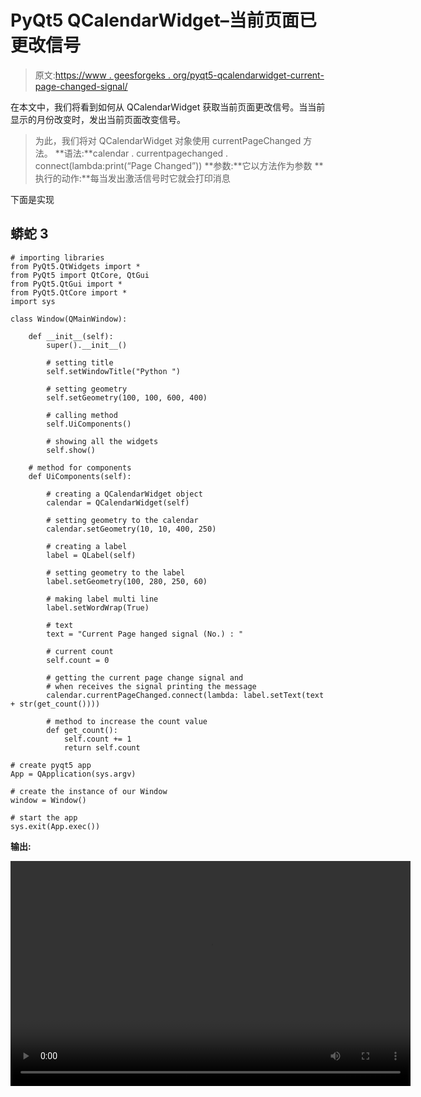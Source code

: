 # PyQt5 QCalendarWidget–当前页面已更改信号

> 原文:[https://www . geesforgeks . org/pyqt5-qcalendarwidget-current-page-changed-signal/](https://www.geeksforgeeks.org/pyqt5-qcalendarwidget-current-page-changed-signal/)

在本文中，我们将看到如何从 QCalendarWidget 获取当前页面更改信号。当当前显示的月份改变时，发出当前页面改变信号。

> 为此，我们将对 QCalendarWidget 对象使用 currentPageChanged 方法。
> **语法:**calendar . currentpagechanged . connect(lambda:print(“Page Changed”))
> **参数:**它以方法作为参数
> **执行的动作:**每当发出激活信号时它就会打印消息

下面是实现

## 蟒蛇 3

```
# importing libraries
from PyQt5.QtWidgets import *
from PyQt5 import QtCore, QtGui
from PyQt5.QtGui import *
from PyQt5.QtCore import *
import sys

class Window(QMainWindow):

    def __init__(self):
        super().__init__()

        # setting title
        self.setWindowTitle("Python ")

        # setting geometry
        self.setGeometry(100, 100, 600, 400)

        # calling method
        self.UiComponents()

        # showing all the widgets
        self.show()

    # method for components
    def UiComponents(self):

        # creating a QCalendarWidget object
        calendar = QCalendarWidget(self)

        # setting geometry to the calendar
        calendar.setGeometry(10, 10, 400, 250)

        # creating a label
        label = QLabel(self)

        # setting geometry to the label
        label.setGeometry(100, 280, 250, 60)

        # making label multi line
        label.setWordWrap(True)

        # text
        text = "Current Page hanged signal (No.) : "

        # current count
        self.count = 0

        # getting the current page change signal and
        # when receives the signal printing the message
        calendar.currentPageChanged.connect(lambda: label.setText(text + str(get_count())))

        # method to increase the count value
        def get_count():
            self.count += 1
            return self.count

# create pyqt5 app
App = QApplication(sys.argv)

# create the instance of our Window
window = Window()

# start the app
sys.exit(App.exec())
```

**输出:**

<video class="wp-video-shortcode" id="video-421772-1" width="640" height="360" preload="metadata" controls=""><source type="video/mp4" src="https://media.geeksforgeeks.org/wp-content/uploads/20200531014810/Python-2020-05-31-01-47-43.mp4?_=1">[https://media.geeksforgeeks.org/wp-content/uploads/20200531014810/Python-2020-05-31-01-47-43.mp4](https://media.geeksforgeeks.org/wp-content/uploads/20200531014810/Python-2020-05-31-01-47-43.mp4)</video>